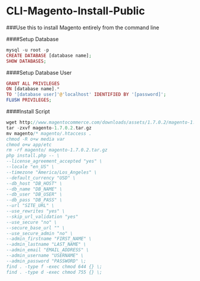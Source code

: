 CLI-Magento-Install-Public
==========================
###Use this to install Magento entirely from the command line

####Setup Database
```php
mysql -u root -p 
CREATE DATABASE [database name];
SHOW DATABASES;
```

####Setup Database User
```php
GRANT ALL PRIVILEGES
ON [database name].*
TO '[database user]'@'localhost' IDENTIFIED BY '[password]';
FLUSH PRIVILEGES;
```
####Install Script
```php
wget http://www.magentocommerce.com/downloads/assets/1.7.0.2/magento-1.7.0.2.tar.gz
tar -zxvf magento-1.7.0.2.tar.gz 
mv magento/* magento/.htaccess . 
chmod -R o+w media var 
chmod o+w app/etc
rm -rf magento/ magento-1.7.0.2.tar.gz
php install.php -- \
--license_agreement_accepted "yes" \
--locale "en_US" \
--timezone "America/Los_Angeles" \
--default_currency "USD" \
--db_host "DB_HOST" \
--db_name "DB_NAME" \
--db_user "DB_USER" \
--db_pass "DB_PASS" \
--url "SITE_URL" \
--use_rewrites "yes" \
--skip_url_validation "yes"
--use_secure "no" \
--secure_base_url "" \
--use_secure_admin "no" \
--admin_firstname "FIRST_NAME" \
--admin_lastname "LAST_NAME" \
--admin_email "EMAIL_ADDRESS" \
--admin_username "USERNAME" \
--admin_password "PASSWORD" \;
find . -type f -exec chmod 644 {} \;
find . -type d -exec chmod 755 {} \;
```

